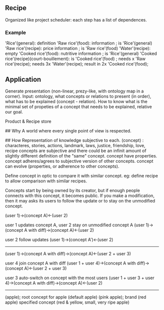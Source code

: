 ## Recipe

Organized like project scheduler: each step has a list of dependences.

### Example

'Rice'(general): definition
'Raw rice'(food): information ; is 'Rice'(general)
'Raw rice'(recipe): price information ; is 'Raw rice'(food)
'Water'(recipe): empty
'Cooked rice'(food): nutritive information ; is 'Rice'(general)
'Cooked rice'(recipe)(court-bouillement): is 'Cooked rice'(food) ; needs x 'Raw rice'(recipe); needs 3x 'Water'(recipe); result in 2x 'Cooked rice'(food);

## Application

Generate presentation (non-linear, prezy-like, with ontology map in a corner).
Input: ontology, what concepts or relations to present (in order), what has to be explained (concept - relation).
How to know what is the minimal set of propeties of a concept that needs to be explained, relative our goal.

Product & Recipe store

## Why
A world where every single point of view is respected.

## How
Representation of knowledge subjective to each.
(concept) : characteres, stories, actions, landmark, laws, justice, friendship, love, recipe
concepts are subjective and there could be an infinit amount of slightly different definition of the "same" concept.
concept have properties.
concept adheres/agrees to subjective version of other concepts.
concept can evolve (properties, or adherence to other concepts).

Define concept in optic to compare it with similar concept. eg: define recipe to allow comparison with similar recipes.

Concepts start by being owned by its creator, but if enough people connects with this concept, it becomes public. If you make a modification, then it may asks its users to follow the update or to stay on the unmodified concept.

(user 1)->(concept A)<-(user 2)

user 1 updates concept A, user 2 stay on unmodified concept A
(user 1)->(concept A with diff)->(concept A)<-(user 2)

user 2 follow updates
(user 1)->(concept A')<-(user 2)

---

(user 1)->(concept A with diff)->(concept A)<-(user 2 + user 3)

user 4 join concept A with diff
(user 1 + user 4)->(concept A with diff)->(concept A)<-(user 2 + user 3)

user 3 auto-switch on concept with the most users
(user 1 + user 3 + user 4)->(concept A with diff)->(concept A)<-(user 2)

---

(apple); root concept for apple
(default apple)
(pink apple); brand
(red apple) specified concept
(red & yellow, small, very ripe apple)
